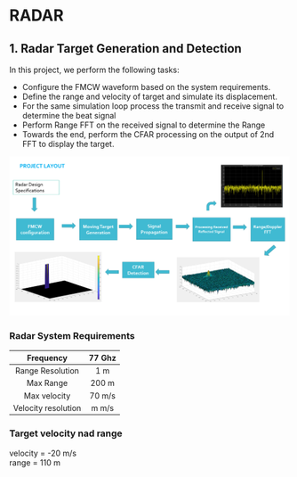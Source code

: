 # RADAR
## 1. Radar Target Generation and Detection 
In this project, we perform the following tasks:
- Configure the FMCW waveform based on the system requirements.
- Define the range and velocity of target and simulate its displacement.
- For the same simulation loop process the transmit and receive signal to determine the beat signal
- Perform Range FFT on the received signal to determine the Range
- Towards the end, perform the CFAR processing on the output of 2nd FFT to display the target.

![alt text](https://github.com/pravin382/Udacity-SFND-Radar/blob/master/pics/Project_radar_target_generation_and_detection.png)

### Radar System Requirements
|Frequency | 77 Ghz|
:----:|:----:
|Range Resolution | 1 m|
|Max Range | 200 m|
|Max velocity | 70 m/s|
|Velocity resolution| m m/s|

### Target velocity nad range
velocity = -20 m/s <br /> 
range = 110 m



